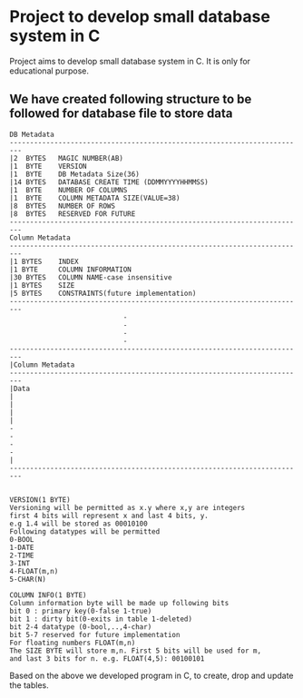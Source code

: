 # Project to develop small database system in C
Project aims to develop small database system in C. It is only for educational purpose.

We have created following structure to be followed for database file to store data
-------------------------------------------------------------------------

	DB Metadata
	-------------------------------------------------------------------------
	|2 	BYTES  	MAGIC NUMBER(AB)                                         
	|1 	BYTE 	VERSION                                                  
	|1 	BYTE  	DB Metadata Size(36)                                     
	|14 BYTES  	DATABASE CREATE TIME (DDMMYYYYHHMMSS)                    
	|1 	BYTE 	NUMBER OF COLUMNS                                        
	|1 	BYTE 	COLUMN METADATA SIZE(VALUE=38)                           
	|8 	BYTES	NUMBER OF ROWS                                          
	|8 	BYTES	RESERVED FOR FUTURE                                      
	------------------------------------------------------------------------- 
	Column Metadata
	-------------------------------------------------------------------------
	|1 BYTES 	INDEX
	|1 BYTE 	COLUMN INFORMATION
	|30 BYTES	COLUMN NAME-case insensitive
	|1 BYTES 	SIZE 				
	|5 BYTES	CONSTRAINTS(future implementation)
	-------------------------------------------------------------------------
								-
								-
								-
								-
	------------------------------------------------------------------------- 
	|Column Metadata 				
	-------------------------------------------------------------------------
	|Data 									
	|	
	|	
	|
	|
	-
	-
	-
	-
  	|													
	-------------------------------------------------------------------------
	
	
	VERSION(1 BYTE)
	Versioning will be permitted as x.y where x,y are integers
	first 4 bits will represent x and last 4 bits, y.
	e.g 1.4 will be stored as 00010100
	Following datatypes will be permitted
	0-BOOL
	1-DATE
	2-TIME
	3-INT
	4-FLOAT(m,n)
	5-CHAR(N)
	
	COLUMN INFO(1 BYTE)
	Column information byte will be made up following bits
	bit 0 : primary key(0-false 1-true)
	bit 1 :	dirty bit(0-exits in table 1-deleted)
	bit 2-4	datatype (0-bool,..,4-char)
	bit 5-7 reserved for future implementation
	For floating numbers FLOAT(m,n)
	The SIZE BYTE will store m,n. First 5 bits will be used for m,
	and last 3 bits for n. e.g. FLOAT(4,5): 00100101 
	
Based on the above we developed program in C, to create, drop and update the tables.
